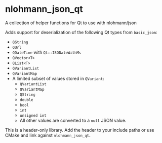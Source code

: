 # nlohmann_json_qt
A collection of helper functions for Qt to use with nlohmann/json

Adds support for deserialization of the following Qt types from `basic_json`: 

* `QString`
* `QUrl`
* `QDateTime` with `Qt::ISODateWithMs`
* `QVector<T>`
* `QList<T>`
* `QVariantList`
* `QVariantMap`
* A limited subset of values stored in `QVariant`:
  * `QVariantList`
  * `QVariantMap`
  * `QString`
  * `double`
  * `bool`
  * `int`
  * `unsigned int`
  * All other values are converted to a `null` JSON value.

This is a header-only library. Add the header to your include paths or use CMake and link against `nlohmann_json_qt`.
